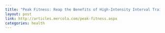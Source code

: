 ```yaml
---
title: "Peak Fitness: Reap the Benefits of High-Intensity Interval Training"
layout: post
link: http://articles.mercola.com/peak-fitness.aspx
categories: health
---
```


